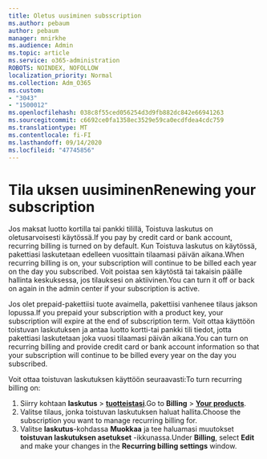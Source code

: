 ```yaml
---
title: Oletus uusiminen subsscription
ms.author: pebaum
author: pebaum
manager: mnirkhe
ms.audience: Admin
ms.topic: article
ms.service: o365-administration
ROBOTS: NOINDEX, NOFOLLOW
localization_priority: Normal
ms.collection: Adm_O365
ms.custom:
- "3043"
- "1500012"
ms.openlocfilehash: 038c8f55ced056254d3d9fb882dc842e66941263
ms.sourcegitcommit: c6692ce0fa1358ec3529e59ca0ecdfdea4cdc759
ms.translationtype: MT
ms.contentlocale: fi-FI
ms.lasthandoff: 09/14/2020
ms.locfileid: "47745856"
---
```

# <a name="renewing-your-subscription"></a><span data-ttu-id="dba45-102">Tila uksen uusiminen</span><span class="sxs-lookup"><span data-stu-id="dba45-102">Renewing your subscription</span></span>

<span data-ttu-id="dba45-103">Jos maksat luotto kortilla tai pankki tilillä, Toistuva laskutus on oletusarvoisesti käytössä.</span><span class="sxs-lookup"><span data-stu-id="dba45-103">If you pay by credit card or bank account, recurring billing is turned on by default.</span></span> <span data-ttu-id="dba45-104">Kun Toistuva laskutus on käytössä, pakettiasi laskutetaan edelleen vuosittain tilaamasi päivän aikana.</span><span class="sxs-lookup"><span data-stu-id="dba45-104">When recurring billing is on, your subscription will continue to be billed each year on the day you subscribed.</span></span> <span data-ttu-id="dba45-105">Voit poistaa sen käytöstä tai takaisin päälle hallinta keskuksessa, jos tilauksesi on aktiivinen.</span><span class="sxs-lookup"><span data-stu-id="dba45-105">You can turn it off or back on again in the admin center if your subscription is active.</span></span>

<span data-ttu-id="dba45-106">Jos olet prepaid-pakettiisi tuote avaimella, pakettiisi vanhenee tilaus jakson lopussa.</span><span class="sxs-lookup"><span data-stu-id="dba45-106">If you prepaid your subscription with a product key, your subscription will expire at the end of subscription term.</span></span> <span data-ttu-id="dba45-107">Voit ottaa käyttöön toistuvan laskutuksen ja antaa luotto kortti-tai pankki tili tiedot, jotta pakettiasi laskutetaan joka vuosi tilaamasi päivän aikana.</span><span class="sxs-lookup"><span data-stu-id="dba45-107">You can turn on recurring billing and provide credit card or bank account information so that your subscription will continue to be billed every year on the day you subscribed.</span></span>

<span data-ttu-id="dba45-108">Voit ottaa toistuvan laskutuksen käyttöön seuraavasti:</span><span class="sxs-lookup"><span data-stu-id="dba45-108">To turn recurring billing on:</span></span> 

1. <span data-ttu-id="dba45-109">Siirry kohtaan **laskutus**  >  **[tuotteistasi](https://go.microsoft.com/fwlink/p/?linkid=842054)**.</span><span class="sxs-lookup"><span data-stu-id="dba45-109">Go to **Billing** > **[Your products](https://go.microsoft.com/fwlink/p/?linkid=842054)**.</span></span>
2. <span data-ttu-id="dba45-110">Valitse tilaus, jonka toistuvan laskutuksen haluat hallita.</span><span class="sxs-lookup"><span data-stu-id="dba45-110">Choose the subscription you want to manage recurring billing for.</span></span>
3. <span data-ttu-id="dba45-111">Valitse **laskutus**-kohdassa **Muokkaa** ja tee haluamasi muutokset **toistuvan laskutuksen asetukset** -ikkunassa.</span><span class="sxs-lookup"><span data-stu-id="dba45-111">Under **Billing**, select **Edit** and make your changes in the **Recurring billing settings** window.</span></span> 